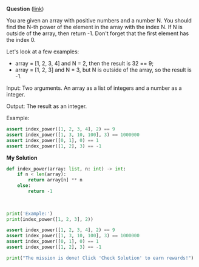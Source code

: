**Question** ([link](https://py.checkio.org/en/mission/index-power/))

You are given an array with positive numbers and a number N. You should find the N-th power of the element in the array with the index N. If N is outside of the array, then return -1. Don't forget that the first element has the index 0.

Let's look at a few examples:
- array = [1, 2, 3, 4] and N = 2, then the result is 32 == 9;
- array = [1, 2, 3] and N = 3, but N is outside of the array, so the result is -1.

Input: Two arguments. An array as a list of integers and a number as a integer.

Output: The result as an integer.

Example:

```python
assert index_power([1, 2, 3, 4], 2) == 9
assert index_power([1, 3, 10, 100], 3) == 1000000
assert index_power([0, 1], 0) == 1
assert index_power([1, 2], 3) == -1

```
**My Solution**
```python
def index_power(array: list, n: int) -> int:
    if n < len(array):
        return array[n] ** n 
    else:
        return -1
        
     

print('Example:')
print(index_power([1, 2, 3], 2))

assert index_power([1, 2, 3, 4], 2) == 9
assert index_power([1, 3, 10, 100], 3) == 1000000
assert index_power([0, 1], 0) == 1
assert index_power([1, 2], 3) == -1

print("The mission is done! Click 'Check Solution' to earn rewards!")

